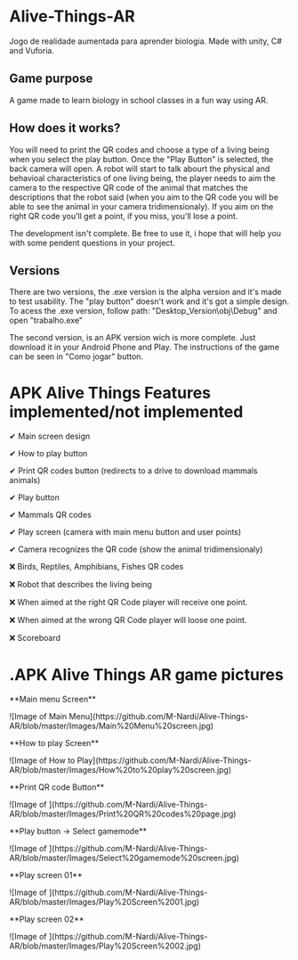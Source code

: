 # Alive-Things-AR
Jogo de realidade aumentada para aprender biologia. Made with unity, C# and Vuforia.

<h2>Game purpose</h2>
A game made to learn biology in school classes in a fun way using AR. 

<h2>How does it works?</h2>
You will need to print the QR codes and choose a type of a living being when you select the play button. Once the "Play Button" is selected, the back camera will open. A robot will start to talk abourt the physical and behavioal characteristics of one living being, the player needs to aim the camera to the respective QR code of the animal that matches the descriptions that the robot said (when you aim to the QR code you will be able to see the animal in your camera tridimensionaly). If you aim on the right QR code you'll get a point, if you miss, you'll lose a point.

The development isn't complete. Be free to use it, i hope that will help you with some pendent questions in your project.

<h2>Versions</h2>
There are two versions, the .exe version is the alpha version and it's made to test usability. The "play button" doesn't work and it's got a simple design.
To acess the .exe version, follow path: "Desktop_Version\obj\Debug" and open "trabalho.exe"

The second version, is an APK version wich is more complete. Just download it in your Android Phone and Play. The instructions of the game can be seen in "Como jogar" button.


<h1>APK Alive Things Features implemented/not implemented</h1>
<p>✔ Main screen design</p>
<p>✔ How to play button</p>
<p>✔ Print QR codes button (redirects to a drive to download mammals animals)</p>
<p>✔ Play button</p>
<p>✔ Mammals QR codes</p>
<p>✔ Play screen (camera with main menu button and user points)</p>
<p>✔ Camera recognizes the QR code (show the animal tridimensionaly)</p>
<p>❌ Birds, Reptiles, Amphibians, Fishes QR codes</p>
<p>❌ Robot that describes the living being</p>
<p>❌ When aimed at the right QR Code player will receive one point.</p>
<p>❌ When aimed at the wrong QR Code player will loose one point.</p>
<p>❌ Scoreboard</p>
<p></p>

<h1>.APK Alive Things AR game pictures</h1>


<p>**Main menu Screen**</p>
![Image of Main Menu](https://github.com/M-Nardi/Alive-Things-AR/blob/master/Images/Main%20Menu%20screen.jpg)

<p>**How to play Screen**</p>
![Image of How to Play](https://github.com/M-Nardi/Alive-Things-AR/blob/master/Images/How%20to%20play%20screen.jpg)

<p>**Print QR code Button**</p>
![Image of ](https://github.com/M-Nardi/Alive-Things-AR/blob/master/Images/Print%20QR%20codes%20page.jpg)

<p>**Play button -> Select gamemode**</p>
![Image of ](https://github.com/M-Nardi/Alive-Things-AR/blob/master/Images/Select%20gamemode%20screen.jpg)

<p>**Play screen 01**</p>
![Image of ](https://github.com/M-Nardi/Alive-Things-AR/blob/master/Images/Play%20Screen%2001.jpg)

<p>**Play screen 02**</p>
![Image of ](https://github.com/M-Nardi/Alive-Things-AR/blob/master/Images/Play%20Screen%2002.jpg)


